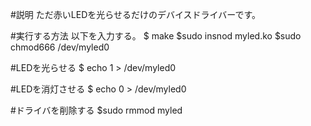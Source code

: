 #説明
ただ赤いLEDを光らせるだけのデバイスドライバーです。

#実行する方法
以下を入力する。
$ make
$sudo insnod myled.ko
$sudo chmod666 /dev/myled0

#LEDを光らせる
$ echo 1 > /dev/myled0

#LEDを消灯させる
$ echo 0 > /dev/myled0

#ドライバを削除する
$sudo rmmod myled
